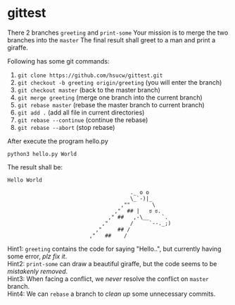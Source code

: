 # gittest

There 2 branches `greeting` and `print-some`
Your mission is to merge the two branches into the `master`
The final result shall greet to a man and print a giraffe.

Following has some git commands:
1. `git clone https://github.com/hsucw/gittest.git`
2. `git checkout -b greeting origin/greeting` (you will enter the branch)
3. `git checkout master` (back to the master branch)
4. `git merge greeting` (merge one branch into the current branch)
5. `git rebase master` (rebase the master branch to current branch)
6. `git add .` (add all file in current directories)
7. `git rebase --continue` (continue the rebase)
8. `git rebase --abort` (stop rebase)  

After execute the program hello.py  

`python3 hello.py World`  


The result shall be:  
```
Hello World

                                       ._ o o
                                       \_`-)|_
                                    ,""       \
                                  ,"  ## |   ಠ ಠ.
                                ," ##   ,-\__    `.
                              ,"       /     `--._;)
                            ,"     ## /
                          ,"   ##    /

```
Hint1: `greeting` contains the code for saying "Hello..", but currently having some error, *plz fix it*.  
Hint2: `print-some` can draw a beautiful giraffe, but the code seems to be *mistakenly removed*.  
Hint3: When facing a conflict, we *never* resolve the conflict on `master` branch.  
Hint4: We can `rebase` a branch to *clean up* some unnecessary commits.  

	  
